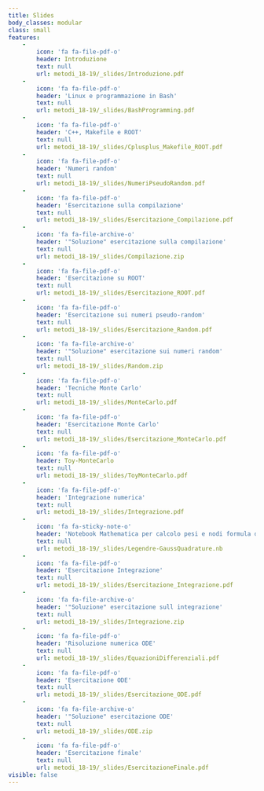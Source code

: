 ```yaml
---
title: Slides
body_classes: modular
class: small
features:
    -
        icon: 'fa fa-file-pdf-o'
        header: Introduzione
        text: null
        url: metodi_18-19/_slides/Introduzione.pdf
    -
        icon: 'fa fa-file-pdf-o'
        header: 'Linux e programmazione in Bash'
        text: null
        url: metodi_18-19/_slides/BashProgramming.pdf
    -
        icon: 'fa fa-file-pdf-o'
        header: 'C++, Makefile e ROOT'
        text: null
        url: metodi_18-19/_slides/Cplusplus_Makefile_ROOT.pdf
    -
        icon: 'fa fa-file-pdf-o'
        header: 'Numeri random'
        text: null
        url: metodi_18-19/_slides/NumeriPseudoRandom.pdf
    -
        icon: 'fa fa-file-pdf-o'
        header: 'Esercitazione sulla compilazione'
        text: null
        url: metodi_18-19/_slides/Esercitazione_Compilazione.pdf
    -
        icon: 'fa fa-file-archive-o'
        header: '"Soluzione" esercitazione sulla compilazione'
        text: null
        url: metodi_18-19/_slides/Compilazione.zip
    -
        icon: 'fa fa-file-pdf-o'
        header: 'Esercitazione su ROOT'
        text: null
        url: metodi_18-19/_slides/Esercitazione_ROOT.pdf
    -
        icon: 'fa fa-file-pdf-o'
        header: 'Esercitazione sui numeri pseudo-random'
        text: null
        url: metodi_18-19/_slides/Esercitazione_Random.pdf
    -
        icon: 'fa fa-file-archive-o'
        header: '"Soluzione" esercitazione sui numeri random'
        text: null
        url: metodi_18-19/_slides/Random.zip
    -
        icon: 'fa fa-file-pdf-o'
        header: 'Tecniche Monte Carlo'
        text: null
        url: metodi_18-19/_slides/MonteCarlo.pdf
    -
        icon: 'fa fa-file-pdf-o'
        header: 'Esercitazione Monte Carlo'
        text: null
        url: metodi_18-19/_slides/Esercitazione_MonteCarlo.pdf
    -
        icon: 'fa fa-file-pdf-o'
        header: Toy-MonteCarlo
        text: null
        url: metodi_18-19/_slides/ToyMonteCarlo.pdf
    -
        icon: 'fa fa-file-pdf-o'
        header: 'Integrazione numerica'
        text: null
        url: metodi_18-19/_slides/Integrazione.pdf
    -
        icon: 'fa fa-sticky-note-o'
        header: 'Notebook Mathematica per calcolo pesi e nodi formula di Gauss'
        text: null
        url: metodi_18-19/_slides/Legendre-GaussQuadrature.nb
    -
        icon: 'fa fa-file-pdf-o'
        header: 'Esercitazione Integrazione'
        text: null
        url: metodi_18-19/_slides/Esercitazione_Integrazione.pdf
    -
        icon: 'fa fa-file-archive-o'
        header: '"Soluzione" esercitazione sull integrazione'
        text: null
        url: metodi_18-19/_slides/Integrazione.zip
    -
        icon: 'fa fa-file-pdf-o'
        header: 'Risoluzione numerica ODE'
        text: null
        url: metodi_18-19/_slides/EquazioniDifferenziali.pdf
    -
        icon: 'fa fa-file-pdf-o'
        header: 'Esercitazione ODE'
        text: null
        url: metodi_18-19/_slides/Esercitazione_ODE.pdf
    -
        icon: 'fa fa-file-archive-o'
        header: '"Soluzione" esercitazione ODE'
        text: null
        url: metodi_18-19/_slides/ODE.zip
    -
        icon: 'fa fa-file-pdf-o'
        header: 'Esercitazione finale'
        text: null
        url: metodi_18-19/_slides/EsercitazioneFinale.pdf
visible: false
---
```


